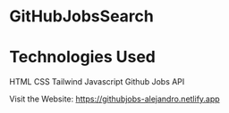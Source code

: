 # GitHubJobsSearch
# Technologies Used 
HTML
CSS 
Tailwind
Javascript
Github Jobs API

Visit the Website: https://githubjobs-alejandro.netlify.app
